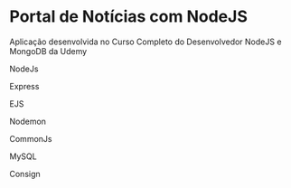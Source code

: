   # Portal de Notícias com NodeJS

Aplicação desenvolvida no Curso Completo do Desenvolvedor NodeJS e MongoDB da Udemy

NodeJs

Express

EJS

Nodemon

CommonJs

MySQL

Consign
